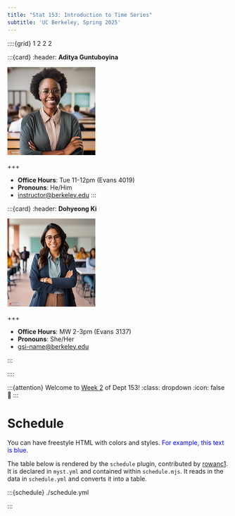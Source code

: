 ```yaml
---
title: "Stat 153: Introduction to Time Series"
subtitle: 'UC Berkeley, Spring 2025'
---
```


::::{grid} 1 2 2 2

:::{card}
:header: **Aditya Guntuboyina**

![Aditya Guntuboyina](images/firefly-instructor.jpg)

+++

* **Office Hours**: Tue 11-12pm (Evans 4019)
* **Pronouns**: He/Him
* [instructor@berkeley.edu](mailto:instructor@berkeley.edu)
:::

:::{card}
:header: **Dohyeong Ki**

![Dohyeong Ki](images/firefly-gsi.jpg)

+++

* **Office Hours**: MW 2-3pm (Evans 3137)
* **Pronouns**: She/Her
* [gsi-name@berkeley.edu](mailto:gsi-name@berkeley.edu)

:::

::::

:::{attention} Welcome to [Week 2](#week2) of Dept 153!
:class: dropdown
:icon: false
👋
:::

# Schedule

You can have freestyle HTML with colors and styles. <span style="color: blue;">For example, this text is blue.</span>

The table below is rendered by the `schedule` plugin, contributed by [rowanc1](https://github.com/rowanc1). It is declared in `myst.yml` and contained within `schedule.mjs`. It reads in the data in `schedule.yml` and converts it into a table.

:::{schedule} ./schedule.yml

:::
